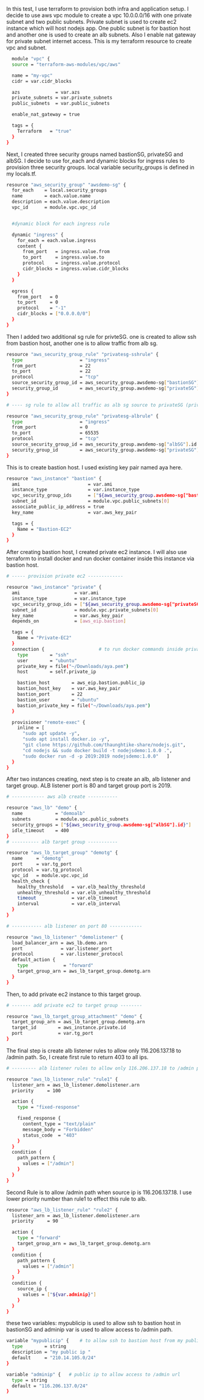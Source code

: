 
In this test, I use terraform to provision both infra and application setup. I decide to use aws vpc module to create a vpc 10.0.0.0/16 with one private subnet and two public subnets. Private subnet is used to create ec2 instance which will host nodejs app. One public subnet is for bastion host and another one is used to create an alb subnets. Also I enable nat gateway for private subnet internet access. This is my terraform resource to create vpc and subnet.
  
```bash
  module "vpc" {
  source = "terraform-aws-modules/vpc/aws"

  name = "my-vpc"
  cidr = var.cidr_blocks

  azs             = var.azs             
  private_subnets = var.private_subnets 
  public_subnets  = var.public_subnets  

  enable_nat_gateway = true  

  tags = {
    Terraform   = "true"
  }
}
```
Next, I created three security groups named bastionSG, privateSG and albSG. I decide to use for_each and dynamic blocks for ingress rules to provision three security groups. local variable security_groups is defined in my locals.tf.

```bash
resource "aws_security_group" "awsdemo-sg" {
  for_each    = local.security_groups   
  name        = each.value.name
  description = each.value.description
  vpc_id      = module.vpc.vpc_id


  #dynamic block for each ingress rule

  dynamic "ingress" {
    for_each = each.value.ingress
    content {
      from_port   = ingress.value.from
      to_port     = ingress.value.to
      protocol    = ingress.value.protocol
      cidr_blocks = ingress.value.cidr_blocks
    }
  }

  egress {
    from_port   = 0
    to_port     = 0
    protocol    = "-1"
    cidr_blocks = ["0.0.0.0/0"]
  }
}
```
Then I added two additional sg rule for privteSG. one is created to allow ssh from bastion host, another one is to allow traffic from alb sg.
```bash
resource "aws_security_group_rule" "privatesg-sshrule" {
  type                     = "ingress"
  from_port                = 22
  to_port                  = 22
  protocol                 = "tcp"
  source_security_group_id = aws_security_group.awsdemo-sg["bastionSG"].id
  security_group_id        = aws_security_group.awsdemo-sg["privateSG"].id
}

# ---- sg rule to allow all traffic as alb sg source to privateSG (private ec2) ------

resource "aws_security_group_rule" "privatesg-albrule" {
  type                     = "ingress"
  from_port                = 0
  to_port                  = 65535
  protocol                 = "tcp"
  source_security_group_id = aws_security_group.awsdemo-sg["albSG"].id
  security_group_id        = aws_security_group.awsdemo-sg["privateSG"].id
}
```
This is to create bastion host. I used existing key pair named aya here.
```bash
resource "aws_instance" "bastion" {
  ami                         = var.ami
  instance_type               = var.instance_type
  vpc_security_group_ids      = ["${aws_security_group.awsdemo-sg["bastionSG"].id}"]
  subnet_id                   = module.vpc.public_subnets[0]
  associate_public_ip_address = true
  key_name                    = var.aws_key_pair

  tags = {
    Name = "Bastion-EC2"
  }
}
```
After creating bastion host, I created private ec2 instance. I will also use terraform to install docker and run docker container inside this instance via bastion host.

```bash
# ----- provision private ec2 -------------

resource "aws_instance" "private" {
  ami                    = var.ami
  instance_type          = var.instance_type
  vpc_security_group_ids = ["${aws_security_group.awsdemo-sg["privateSG"].id}"]
  subnet_id              = module.vpc.private_subnets[0]
  key_name               = var.aws_key_pair
  depends_on             = [aws_eip.bastion]

  tags = {
    Name = "Private-EC2"
  }
  connection {                    # to run docker commands inside private ec2 
    type        = "ssh"
    user        = "ubuntu"
    private_key = file("~/Downloads/aya.pem")
    host        = self.private_ip

    bastion_host        = aws_eip.bastion.public_ip
    bastion_host_key    = var.aws_key_pair
    bastion_port        = 22
    bastion_user        = "ubuntu"
    bastion_private_key = file("~/Downloads/aya.pem")
  }

  provisioner "remote-exec" {
    inline = [
      "sudo apt update -y",
      "sudo apt install docker.io -y",
      "git clone https://github.com/thaunghtike-share/nodejs.git",
      "cd nodejs && sudo docker build -t nodejsdemo:1.0.0 .",
      "sudo docker run -d -p 2019:2019 nodejsdemo:1.0.0"   ]
  }
}
```
After two instances creating, next step is to create an alb, alb listener and target group. ALB listener port is 80 and target group port is 2019.

```bash
# ------------ aws alb create -----------

resource "aws_lb" "demo" {
  name            = "demoalb"
  subnets         = module.vpc.public_subnets
  security_groups = ["${aws_security_group.awsdemo-sg["albSG"].id}"]
  idle_timeout    = 400
}
# ---------- alb target group -----------

resource "aws_lb_target_group" "demotg" {
  name     = "demotg"
  port     = var.tg_port
  protocol = var.tg_protocol
  vpc_id   = module.vpc.vpc_id
  health_check {
    healthy_threshold   = var.elb_healthy_threshold
    unhealthy_threshold = var.elb_unhealthy_threshold
    timeout             = var.elb_timeout
    interval            = var.elb_interval
  }
}

# ----------- alb listener on port 80 ------------

resource "aws_lb_listener" "demolistener" {        
  load_balancer_arn = aws_lb.demo.arn
  port              = var.listener_port
  protocol          = var.listener_protocol
  default_action {
    type             = "forward"
    target_group_arn = aws_lb_target_group.demotg.arn
  }
} 
```
Then, to add private ec2 instance to this target group.

```bash
# ------- add private ec2 to target group --------

resource "aws_lb_target_group_attachment" "demo" {
  target_group_arn = aws_lb_target_group.demotg.arn
  target_id        = aws_instance.private.id
  port             = var.tg_port
}
```
The final step is create alb listener rules to allow only 116.206.137.18 to /admin path. So, I create first rule to return 403 to all ips.

```bash
# --------- alb listener rules to allow only 116.206.137.18 to /admin path ------

resource "aws_lb_listener_rule" "rule1" {
  listener_arn = aws_lb_listener.demolistener.arn
  priority     = 100

  action {
    type = "fixed-response"

    fixed_response {
      content_type = "text/plain"
      message_body = "Forbidden"
      status_code  = "403"
    }
  }  
  condition {
    path_pattern {
      values = ["/admin"]
    }
  }
}
```
Second Rule is to allow /admin path when source ip is 116.206.137.18. I use lower priority number than rule1 to effect this rule to alb.

```bash
resource "aws_lb_listener_rule" "rule2" {
  listener_arn = aws_lb_listener.demolistener.arn
  priority     = 90

  action {
    type = "forward"
    target_group_arn = aws_lb_target_group.demotg.arn
  }  
  condition {
    path_pattern {
      values = ["/admin"]
    }
  }
  condition {
    source_ip {
      values = ["${var.adminip}"]
    }
  }
}
```

these two variables: mypublicip is used to allow ssh to bastion host in bastionSG and adminip var is used to allow access to /admin path.

```bash
variable "mypublicip" {    # to allow ssh to bastion host from my public ip
  type        = string
  description = "my public ip "
  default     = "210.14.105.0/24"
}

variable "adminip" {   # public ip to allow access to /admin url 
  type = string
  default = "116.206.137.0/24"
}
```

